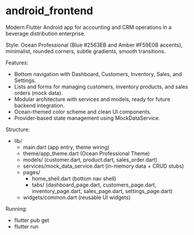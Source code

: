 # android_frontend

Modern Flutter Android app for accounting and CRM operations in a beverage distribution enterprise.

Style: Ocean Professional (Blue #2563EB and Amber #F59E0B accents), minimalist, rounded corners, subtle gradients, smooth transitions.

Features:
- Bottom navigation with Dashboard, Customers, Inventory, Sales, and Settings.
- Lists and forms for managing customers, inventory products, and sales orders (mock data).
- Modular architecture with services and models, ready for future backend integration.
- Ocean-themed color scheme and clean UI components.
- Provider-based state management using MockDataService.

Structure:
- lib/
  - main.dart (app entry, theme wiring)
  - theme/app_theme.dart (Ocean Professional Theme)
  - models/ (customer.dart, product.dart, sales_order.dart)
  - services/mock_data_service.dart (in-memory data + CRUD stubs)
  - pages/
    - home_shell.dart (bottom nav shell)
    - tabs/ (dashboard_page.dart, customers_page.dart, inventory_page.dart, sales_page.dart, settings_page.dart)
  - widgets/common.dart (reusable UI widgets)

Running:
- flutter pub get
- flutter run
